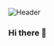 ![Header](https://github.com/DarkMerlin1/DarkMerlin1/blob/main/Cobus%20redelinghuys%20(1).png "Header")

### Hi there 👋

<!--
**DarkMerlin1/DarkMerlin1** is a ✨ _special_ ✨ repository because its `README.md` (this file) appears on your GitHub profile.

Here are some ideas to get you started:

- 🔭 I’m currently working on ...
- 🌱 I’m currently learning ...
- 👯 I’m looking to collaborate on ...
- 🤔 I’m looking for help with ...
- 💬 Ask me about ...
- 📫 How to reach me: ...
- 😄 Pronouns: ...
- ⚡ Fun fact: ...
-->
